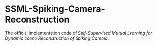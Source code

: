 # SSML-Spiking-Camera-Reconstruction
The official implementation code of *Self-Supervised Mutual Learning for Dynamic Scene Reconstruction of Spiking Camera*.
